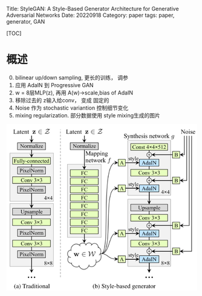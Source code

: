 Title: StyleGAN: A Style-Based Generator Architecture for Generative Adversarial Networks
Date: 20220918
Category: paper
tags: paper, generator, GAN

[TOC]

# 概述

0. bilinear up/down sampling, 更长的训练， 调参
1. 应用 AdaIN 到 Progressive GAN
2. w = 8层MLP(z),  再用 A(w)->scale,bias of AdaIN
3. 移除过去的 z输入给conv， 变成 固定的
4. Noise 作为 stochastic variantion 控制细节变化
5. mixing regularization. 部分数据使用 style mixing生成的图片
   
![stylegan](images/stylegan.png)
